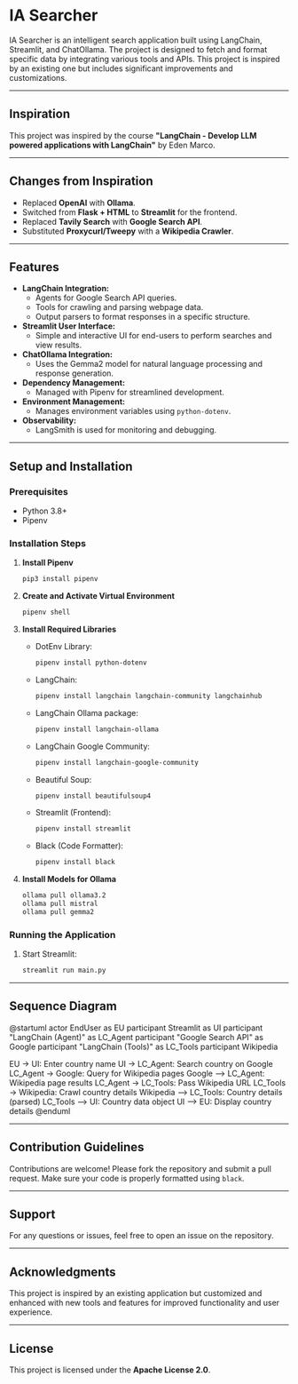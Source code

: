 # IA Searcher

IA Searcher is an intelligent search application built using LangChain, Streamlit, and ChatOllama. The project is designed to fetch and format specific data by integrating various tools and APIs. This project is inspired by an existing one but includes significant improvements and customizations.

---

## Inspiration

This project was inspired by the course **"LangChain - Develop LLM powered applications with LangChain"** by Eden Marco.

---

## Changes from Inspiration

- Replaced **OpenAI** with **Ollama**.
- Switched from **Flask + HTML** to **Streamlit** for the frontend.
- Replaced **Tavily Search** with **Google Search API**.
- Substituted **Proxycurl/Tweepy** with a **Wikipedia Crawler**.

---

## Features

- **LangChain Integration:**
  - Agents for Google Search API queries.
  - Tools for crawling and parsing webpage data.
  - Output parsers to format responses in a specific structure.
- **Streamlit User Interface:**
  - Simple and interactive UI for end-users to perform searches and view results.
- **ChatOllama Integration:**
  - Uses the Gemma2 model for natural language processing and response generation.
- **Dependency Management:**
  - Managed with Pipenv for streamlined development.
- **Environment Management:**
  - Manages environment variables using `python-dotenv`.
- **Observability:**
  - LangSmith is used for monitoring and debugging.

---

## Setup and Installation

### Prerequisites
- Python 3.8+
- Pipenv

### Installation Steps

1. **Install Pipenv**
   ```bash
   pip3 install pipenv
   ```

2. **Create and Activate Virtual Environment**
   ```bash
   pipenv shell
   ```

3. **Install Required Libraries**

   - DotEnv Library:
     ```bash
     pipenv install python-dotenv
     ```
   - LangChain:
     ```bash
     pipenv install langchain langchain-community langchainhub
     ```
   - LangChain Ollama package:
     ```bash
     pipenv install langchain-ollama
     ```
   - LangChain Google Community:
     ```bash
     pipenv install langchain-google-community
     ```
   - Beautiful Soup:
     ```bash
     pipenv install beautifulsoup4
     ```
   - Streamlit (Frontend):
     ```bash
     pipenv install streamlit
     ```
   - Black (Code Formatter):
     ```bash
     pipenv install black
     ```

4. **Install Models for Ollama**
   ```bash
   ollama pull ollama3.2
   ollama pull mistral
   ollama pull gemma2
   ```

### Running the Application

1. Start Streamlit:
   ```bash
   streamlit run main.py
   ```

---

## Sequence Diagram

@startuml
actor EndUser as EU
participant Streamlit as UI
participant "LangChain (Agent)" as LC_Agent
participant "Google Search API" as Google
participant "LangChain (Tools)" as LC_Tools
participant Wikipedia

EU -> UI: Enter country name
UI -> LC_Agent: Search country on Google
LC_Agent -> Google: Query for Wikipedia pages
Google --> LC_Agent: Wikipedia page results
LC_Agent -> LC_Tools: Pass Wikipedia URL
LC_Tools -> Wikipedia: Crawl country details
Wikipedia --> LC_Tools: Country details (parsed)
LC_Tools --> UI: Country data object
UI --> EU: Display country details
@enduml


---

## Contribution Guidelines

Contributions are welcome! Please fork the repository and submit a pull request. Make sure your code is properly formatted using `black`.

---

## Support

For any questions or issues, feel free to open an issue on the repository.

---

## Acknowledgments

This project is inspired by an existing application but customized and enhanced with new tools and features for improved functionality and user experience.

---

## License
This project is licensed under the **Apache License 2.0**.
